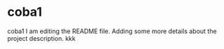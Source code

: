 # coba1
coba1
I am editing the README file. Adding some more details about the project description.
kkk
